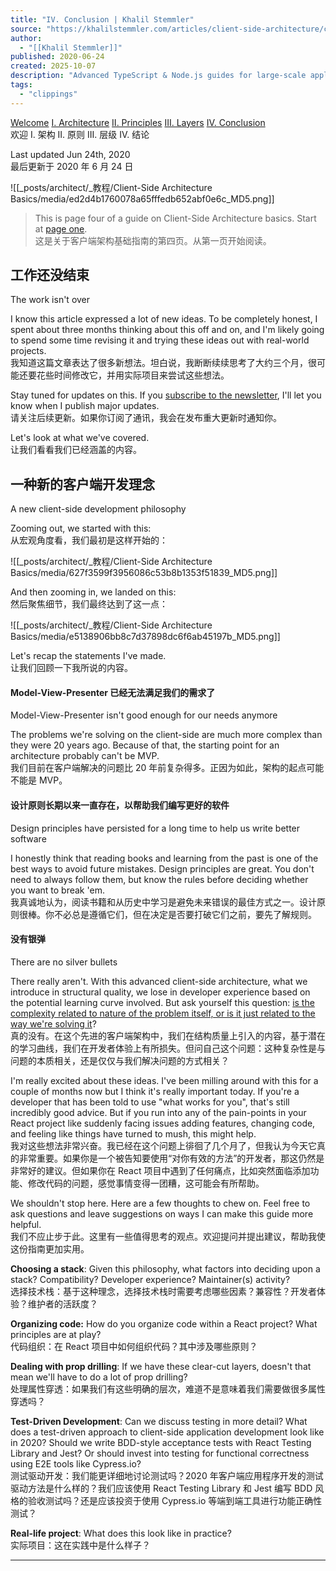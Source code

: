```yaml
---
title: "IV. Conclusion | Khalil Stemmler"
source: "https://khalilstemmler.com/articles/client-side-architecture/conclusion/"
author:
  - "[[Khalil Stemmler]]"
published: 2020-06-24
created: 2025-10-07
description: "Advanced TypeScript & Node.js guides for large-scale applications. Learn to write flexible, maintainable TypeScript."
tags:
  - "clippings"
---
```

[Welcome](https://khalilstemmler.com/articles/client-side-architecture/introduction) [I. Architecture](https://khalilstemmler.com/articles/client-side-architecture/architecture) [II. Principles](https://khalilstemmler.com/articles/client-side-architecture/principles) [III. Layers](https://khalilstemmler.com/articles/client-side-architecture/layers) [IV. Conclusion](https://khalilstemmler.com/articles/client-side-architecture/conclusion)  
欢迎 I. 架构 II. 原则 III. 层级 IV. 结论

Last updated Jun 24th, 2020  
最后更新于 2020 年 6 月 24 日

![[_posts/architect/_教程/Client-Side Architecture Basics/media/ed2d4b1760078a65fffedb652abf0e6c_MD5.png]]

> This is page four of a guide on Client-Side Architecture basics. Start at [page one](https://khalilstemmler.com/articles/client-side-architecture/introduction).  
> 这是关于客户端架构基础指南的第四页。从第一页开始阅读。

## 工作还没结束
The work isn't over

I know this article expressed a lot of new ideas. To be completely honest, I spent about three months thinking about this off and on, and I'm likely going to spend some time revising it and trying these ideas out with real-world projects.  
我知道这篇文章表达了很多新想法。坦白说，我断断续续思考了大约三个月，很可能还要花些时间修改它，并用实际项目来尝试这些想法。

Stay tuned for updates on this. If you [subscribe to the newsletter](https://khalilstemmler.com/newsletter), I'll let you know when I publish major updates.  
请关注后续更新。如果你订阅了通讯，我会在发布重大更新时通知你。

Let's look at what we've covered.  
让我们看看我们已经涵盖的内容。

## 一种新的客户端开发理念
A new client-side development philosophy

Zooming out, we started with this:  
从宏观角度看，我们最初是这样开始的：

![[_posts/architect/_教程/Client-Side Architecture Basics/media/627f3599f3956086c53b8b1353f51839_MD5.png]]

And then zooming in, we landed on this:  
然后聚焦细节，我们最终达到了这一点：

![[_posts/architect/_教程/Client-Side Architecture Basics/media/e5138906bb8c7d37898dc6f6ab45197b_MD5.png]]

Let's recap the statements I've made.  
让我们回顾一下我所说的内容。

#### Model-View-Presenter 已经无法满足我们的需求了
Model-View-Presenter isn't good enough for our needs anymore

The problems we're solving on the client-side are much more complex than they were 20 years ago. Because of that, the starting point for an architecture probably can't be MVP.  
我们目前在客户端解决的问题比 20 年前复杂得多。正因为如此，架构的起点可能不能是 MVP。

#### 设计原则长期以来一直存在，以帮助我们编写更好的软件
Design principles have persisted for a long time to help us write better software

I honestly think that reading books and learning from the past is one of the best ways to avoid future mistakes. Design principles are great. You don't need to always follow them, but know the rules before deciding whether you want to break 'em.  
我真诚地认为，阅读书籍和从历史中学习是避免未来错误的最佳方式之一。设计原则很棒。你不必总是遵循它们，但在决定是否要打破它们之前，要先了解规则。

#### 没有银弹
There are no silver bullets

There really aren't. With this advanced client-side architecture, what we introduce in structural quality, we lose in developer experience based on the potential learning curve involved. But ask yourself this question: [is the complexity related to nature of the problem itself, or is it just related to the way we're solving it](https://khalilstemmler.com/articles/software-professionalism/accidental-and-essential-complexity/)?  
真的没有。在这个先进的客户端架构中，我们在结构质量上引入的内容，基于潜在的学习曲线，我们在开发者体验上有所损失。但问自己这个问题：这种复杂性是与问题的本质相关，还是仅仅与我们解决问题的方式相关？

I'm really excited about these ideas. I've been milling around with this for a couple of months now but I think it's really important today. If you're a developer that has been told to use "what works for you", that's still incredibly good advice. But if you run into any of the pain-points in your React project like suddenly facing issues adding features, changing code, and feeling like things have turned to mush, this might help.  
我对这些想法非常兴奋。我已经在这个问题上徘徊了几个月了，但我认为今天它真的非常重要。如果你是一个被告知要使用“对你有效的方法”的开发者，那这仍然是非常好的建议。但如果你在 React 项目中遇到了任何痛点，比如突然面临添加功能、修改代码的问题，感觉事情变得一团糟，这可能会有所帮助。

We shouldn't stop here. Here are a few thoughts to chew on. Feel free to ask questions and leave suggestions on ways I can make this guide more helpful.  
我们不应止步于此。这里有一些值得思考的观点。欢迎提问并提出建议，帮助我使这份指南更加实用。

**Choosing a stack**: Given this philosophy, what factors into deciding upon a stack? Compatibility? Developer experience? Maintainer(s) activity?  
选择技术栈：基于这种理念，选择技术栈时需要考虑哪些因素？兼容性？开发者体验？维护者的活跃度？

**Organizing code:** How do you organize code within a React project? What principles are at play?  
代码组织：在 React 项目中如何组织代码？其中涉及哪些原则？

**Dealing with prop drilling**: If we have these clear-cut layers, doesn't that mean we'll have to do a lot of prop drilling?  
处理属性穿透：如果我们有这些明确的层次，难道不是意味着我们需要做很多属性穿透吗？

**Test-Driven Development**: Can we discuss testing in more detail? What does a test-driven approach to client-side application development look like in 2020? Should we write BDD-style acceptance tests with React Testing Library and Jest? Or should invest into testing for functional correctness using E2E tools like Cypress.io?  
测试驱动开发：我们能更详细地讨论测试吗？2020 年客户端应用程序开发的测试驱动方法是什么样的？我们应该使用 React Testing Library 和 Jest 编写 BDD 风格的验收测试吗？还是应该投资于使用 Cypress.io 等端到端工具进行功能正确性测试？

**Real-life project**: What does this look like in practice?  
实际项目：这在实践中是什么样子？

---

  